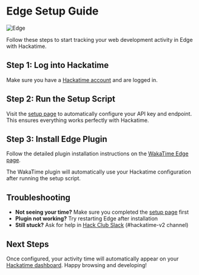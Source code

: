 # Edge Setup Guide

![Edge](/images/editor-icons/edge-128.png)

Follow these steps to start tracking your web development activity in Edge with Hackatime.

## Step 1: Log into Hackatime

Make sure you have a [Hackatime account](https://hackatime.hackclub.com) and are logged in.

## Step 2: Run the Setup Script

Visit the [setup page](https://hackatime.hackclub.com/my/wakatime_setup) to automatically configure your API key and endpoint. This ensures everything works perfectly with Hackatime.

## Step 3: Install Edge Plugin

Follow the detailed plugin installation instructions on the [WakaTime Edge page](https://wakatime.com/edge).

The WakaTime plugin will automatically use your Hackatime configuration after running the setup script.

## Troubleshooting

- **Not seeing your time?** Make sure you completed the [setup page](https://hackatime.hackclub.com/my/wakatime_setup) first
- **Plugin not working?** Try restarting Edge after installation
- **Still stuck?** Ask for help in [Hack Club Slack](https://hackclub.slack.com) (#hackatime-v2 channel)

## Next Steps

Once configured, your activity time will automatically appear on your [Hackatime dashboard](https://hackatime.hackclub.com). Happy browsing and developing!
